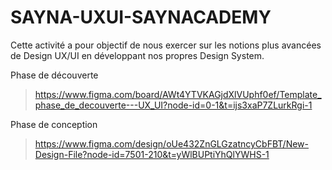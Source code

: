 # SAYNA-UXUI-SAYNACADEMY
Cette activité a pour objectif de nous exercer sur les notions plus avancées de Design UX/UI en développant nos propres Design System.

Phase de découverte
>https://www.figma.com/board/AWt4YTVKAGjdXlVUphf0ef/Template_phase_de_decouverte---UX_UI?node-id=0-1&t=ijs3xaP7ZLurkRgi-1

Phase de conception
>https://www.figma.com/design/oUe432ZnGLGzatncyCbFBT/New-Design-File?node-id=7501-210&t=yWlBUPtiYhQlYWHS-1
